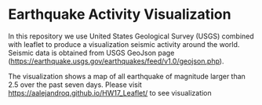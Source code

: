 # Earthquake Activity Visualization
In this repository we use United States Geological Survey (USGS) combined with leaflet to produce a visualization seismic activity around the world.
Seismic data is obtained from USGS GeoJson page (https://earthquake.usgs.gov/earthquakes/feed/v1.0/geojson.php).

The visualization shows a map of all earthquake of magnitude larger than 2.5 over the past seven days.
Please visit https://aalejandroq.github.io/HW17_Leaflet/ to see visualization
[](image.PNG)

